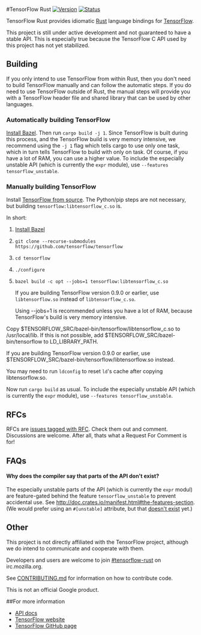 #TensorFlow Rust
[![Version](https://img.shields.io/crates/v/tensorflow.svg)](https://crates.io/crates/tensorflow)
[![Status](https://travis-ci.org/google/tensorflow-rust.svg?branch=master)](https://travis-ci.org/google/tensorflow-rust)

TensorFlow Rust provides idiomatic [Rust](https://www.rust-lang.org) language
bindings for [TensorFlow](http://tensorflow.org).

This project is still under active development and not guaranteed to have a
stable API. This is especially true because the TensorFlow C API used by this
project has not yet stabilized.

## Building

If you only intend to use TensorFlow from within Rust, then you don't need to
build TensorFlow manually and can follow the automatic steps. If you do need to
use TensorFlow outside of Rust, the manual steps will provide you with a
TensorFlow header file and shared library that can be used by other languages.

### Automatically building TensorFlow

[Install Bazel](http://bazel.io/docs/install.html).
Then run `cargo build -j 1`. Since TensorFlow is built during this process, and
the TensorFlow build is very memory intensive, we recommend using the `-j 1`
flag which tells cargo to use only one task, which in turn tells TensorFlow to
build with only on task. Of course, if you have a lot of RAM, you can use a
higher value.
To include the especially unstable API (which is currently the `expr` module),
use `--features tensorflow_unstable`.

### Manually building TensorFlow

Install [TensorFlow from source](https://www.tensorflow.org/versions/master/get_started/os_setup.html#source).
The Python/pip steps are not necessary, but building `tensorflow:libtensorflow_c.so` is.

In short:

1. [Install Bazel](http://bazel.io/docs/install.html)
1. `git clone --recurse-submodules https://github.com/tensorflow/tensorflow`
1. `cd tensorflow`
1. `./configure`
1. `bazel build -c opt --jobs=1 tensorflow:libtensorflow_c.so`

   If you are building TensorFlow version 0.9.0 or earlier, use
   `libtensorflow.so` instead of `libtensorflow_c.so`.

   Using --jobs=1 is recommended unless you have a lot of RAM, because
   TensorFlow's build is very memory intensive.

Copy $TENSORFLOW_SRC/bazel-bin/tensorflow/libtensorflow_c.so to /usr/local/lib.
If this is not possible, add $TENSORFLOW_SRC/bazel-bin/tensorflow to
LD_LIBRARY_PATH.

If you are building TensorFlow version 0.9.0 or earlier, use
$TENSORFLOW_SRC/bazel-bin/tensorflow/libtensorflow.so instead.

You may need to run `ldconfig` to reset `ld`'s cache after copying libtensorflow.so.

Now run `cargo build` as usual.
To include the especially unstable API (which is currently the `expr` module),
use `--features tensorflow_unstable`.

## RFCs
RFCs are [issues tagged with RFC](https://github.com/google/tensorflow-rust/labels/rfc).
Check them out and comment. Discussions are welcome. After all, thats what a Request For Comment is for!

## FAQs

#### Why does the compiler say that parts of the API don't exist?
The especially unstable parts of the API (which is currently the `expr` modul) are
feature-gated behind the feature `tensorflow_unstable` to prevent accidental
use. See http://doc.crates.io/manifest.html#the-features-section.
(We would prefer using an `#[unstable]` attribute, but that
[doesn't exist](https://github.com/rust-lang/rfcs/issues/1491) yet.)

## Other

This project is not directly affiliated with the TensorFlow project, although we
do intend to communicate and cooperate with them.

Developers and users are welcome to join
[#tensorflow-rust](http://chat.mibbit.com/?server=irc.mozilla.org&channel=%23tensorflow-rust)
on irc.mozilla.org.

See [CONTRIBUTING.md](CONTRIBUTING.md) for information on how to contribute code.

This is not an official Google product.

##For more information

* [API docs](https://google.github.io/tensorflow-rust)
* [TensorFlow website](http://tensorflow.org)
* [TensorFlow GitHub page](https://github.com/tensorflow/tensorflow)
